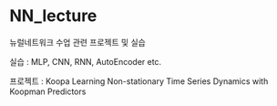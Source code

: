 # NN_lecture
뉴럴네트워크 수업 관련 프로젝트 및 실습

실습 : MLP, CNN, RNN, AutoEncoder etc.

프로젝트 : Koopa Learning Non-stationary Time Series Dynamics with Koopman Predictors
